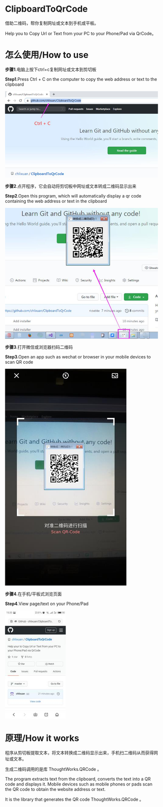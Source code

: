 # ClipboardToQrCode
借助二维码，帮你复制网址或文本到手机或平板。

Help you to Copy Url or Text from your PC to your Phone/Pad via  QrCode。

# 怎么使用/How to use




**步骤1**.电脑上按下ctrl+c复制网址或文本到剪切板

**Step1**.Press Ctrl + C on the computer to copy the web address or text to the clipboard

![image](https://raw.githubusercontent.com/chlixuan/ClipboardToQrCode/master/ClipboardToQrCode/steps/step1.jpg)

**步骤2**.点开程序，它会自动将剪切板中网址或文本转成二维码显示出来

**Step2**.Open this program, which will automatically display  a qr code containing the web address or text in the clipboard

![image](https://raw.githubusercontent.com/chlixuan/ClipboardToQrCode/master/ClipboardToQrCode/steps/step2.jpg)


**步骤3**.打开微信或浏览器扫码二维码

**Step3**.Open an app such as wechat or browser in your mobile devices to scan QR code

![image](https://raw.githubusercontent.com/chlixuan/ClipboardToQrCode/master/ClipboardToQrCode/steps/step3.jpg)

**步骤4**.在手机/平板式浏览页面

**Step4**.View page/text on your Phone/Pad

![image](https://raw.githubusercontent.com/chlixuan/ClipboardToQrCode/master/ClipboardToQrCode/steps/step-successful.jpg)


# 原理/How it works
程序从剪切板提取文本，将文本转换成二维码显示出来，手机扫二维码从而获得网址或文本。

生成二维码调用的是库 ThoughtWorks.QRCode 。

The program extracts text from the clipboard, converts the text into a QR code and displays it. Mobile devices such as mobile phones or pads scan the QR code to obtain the website address or text.

It is the library that generates the QR code ThoughtWorks.QRCode 。
